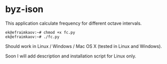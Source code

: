 # byz-ison
This application calculate frequency for different octave intervals.

```
ek@efraimkaov:~# chmod +x fc.py
ek@efraimkaov:~# ./fc.py
```

Should work in Linux / Windows / Mac OS X (tested in Linux and Windows).

Soon I will add description and installation script for Linux only.
